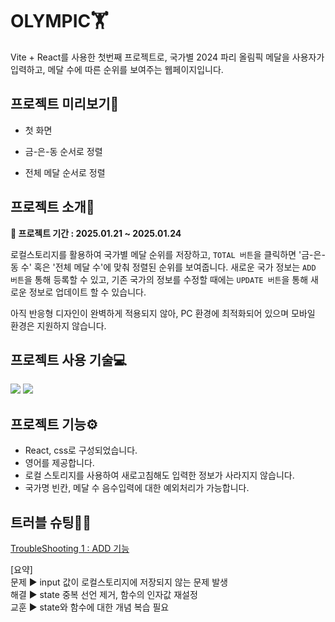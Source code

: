 # OLYMPIC🏋

Vite + React를 사용한 첫번째 프로젝트로, 국가별 2024 파리 올림픽 메달을 사용자가 입력하고, 메달 수에 따른 순위를 보여주는 웹페이지입니다.

## 프로젝트 미리보기🏅

- 첫 화면

- 금-은-동 순서로 정렬

- 전체 메달 순서로 정렬

## 프로젝트 소개📄

**📆 프로젝트 기간 : 2025.01.21 ~ 2025.01.24**

로컬스토리지를 활용하여 국가별 메달 순위를 저장하고, `TOTAL 버튼`을 클릭하면 '금-은-동 수' 혹은 '전체 메달 수'에 맞춰 정렬된 순위를 보여줍니다. 새로운 국가 정보는 `ADD 버튼`을 통해 등록할 수 있고, 기존 국가의 정보를 수정할 때에는 `UPDATE 버튼`을 통해 새로운 정보로 업데이트 할 수 있습니다.

아직 반응형 디자인이 완벽하게 적용되지 않아, PC 환경에 최적화되어 있으며 모바일 환경은 지원하지 않습니다.

## 프로젝트 사용 기술💻

<img src="https://img.shields.io/badge/react-61DAFB?style=for-the-badge&logo=react&logoColor=black">
  <img src="https://img.shields.io/badge/css-1572B6?style=for-the-badge&logo=css3&logoColor=white">

## 프로젝트 기능⚙️

- React, css로 구성되었습니다.
- 영어를 제공합니다.
- 로컬 스토리지를 사용하여 새로고침해도 입력한 정보가 사라지지 않습니다.
- 국가명 빈칸, 메달 수 음수입력에 대한 예외처리가 가능합니다.

## 트러블 슈팅🧑‍💻

[TroubleShooting 1 : ADD 기능](https://velog.io/@miiing_gaeng/%EC%98%AC%EB%A6%BC%ED%94%BD-%EB%A9%94%EB%8B%AC-%EC%82%AC%EC%9D%B4%ED%8A%B8-TroubleShooting-1-ADD-%EA%B8%B0%EB%8A%A5)

[요약]<br>
문제 ▶️ input 값이 로컬스토리지에 저장되지 않는 문제 발생
<br>해결 ▶️ state 중복 선언 제거, 함수의 인자값 재설정
<br>교훈 ▶️ state와 함수에 대한 개념 복습 필요
